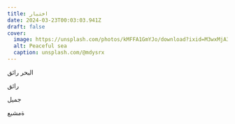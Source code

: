 ```yaml
---
title: اختبار
date: 2024-03-23T00:03:03.941Z
draft: false
cover:
  image: https://unsplash.com/photos/kMFFA1GmYJo/download?ixid=M3wxMjA3fDB8MXxzZWFyY2h8MTV8fGRlZXB8ZW58MHx8fHwxNzExMTUwMzAxfDA&w=640
  alt: Peaceful sea
  caption: unsplash.com/@mdysrx
---
```


البحر رائق

رائق

جميل

ةمشبع
